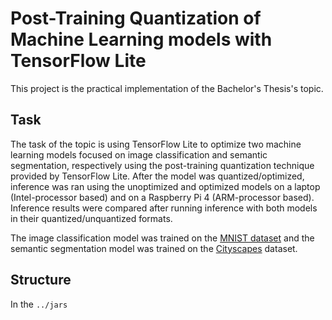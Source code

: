 # Post-Training Quantization of Machine Learning models with TensorFlow Lite
This project is the practical implementation of the Bachelor's Thesis's topic. 
## Task
The task of the topic is using TensorFlow Lite to optimize two machine learning models focused on image classification and semantic segmentation, respectively using the post-training quantization technique provided by TensorFlow Lite. After the model was quantized/optimized, inference was ran using the unoptimized and optimized models on a laptop (Intel-processor based) and on a Raspberry Pi 4 (ARM-processor based). Inference results were compared after running inference with both models in their quantized/unquantized formats.

The image classification model was trained on the [MNIST dataset](http://yann.lecun.com/exdb/mnist/) and the semantic segmentation model was trained on the [Cityscapes](https://www.cityscapes-dataset.com/) dataset.
## Structure
In the ```../jars```
